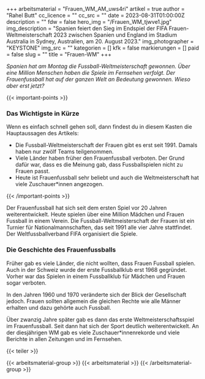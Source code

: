 +++
arbeitsmaterial = "Frauen_WM_AM_uws4ri"
artikel = true
author = "Rahel Butt"
cc_licence = ""
cc_src = ""
date = 2023-08-31T01:00:00Z
description = ""
fdw = false
hero_img = "/Frauen_WM_tjwve1.jpg"
img_description = "Spanien feiert den Sieg im Endspiel der FIFA Frauen-Weltmeisterschaft 2023 zwischen Spanien und England im Stadium Australia in Sydney, Australien, am 20. August 2023."
img_photographer = "KEYSTONE"
img_src = ""
kategorien = []
kfk = false
markierungen = []
paid = false
slug = ""
title = "Frauen-WM"
+++

_Spanien hat am Montag die Fussball-Weltmeisterschaft gewonnen. Über eine Million Menschen haben die Spiele im Fernsehen verfolgt. Der Frauenfussball hat auf der ganzen Welt an Bedeutung gewonnen. Wieso aber erst jetzt?_

{{< important-points >}} <h3>Das Wichtigste in Kürze</h3>

<p>Wenn es einfach schnell gehen soll, dann findest du in diesem Kasten die Hauptaussagen des Artikels:</p>

<ul>

<li>Die Fussball-Weltmeisterschaft der Frauen gibt es erst seit 1991. Damals haben nur zwölf Teams teilgenommen.</li>

<li>Viele Länder haben früher den Frauenfussball verboten. Der Grund dafür war, dass es die Meinung gab, dass Fussballspielen nicht zu Frauen passt.</li>

<li>Heute ist Frauenfussball sehr beliebt und auch die Weltmeisterschaft hat viele Zuschauer*innen angezogen.</li>

</ul> {{< /important-points >}}

Der Frauenfussball hat sich seit dem ersten Spiel vor 20 Jahren weiterentwickelt. Heute spielen über eine Million Mädchen und Frauen Fussball in einem Verein. Die Fussball-Weltmeisterschaft der Frauen ist ein Turnier für Nationalmannschaften, das seit 1991 alle vier Jahre stattfindet. Der Weltfussballverband FIFA organisiert die Spiele.

### Die Geschichte des Frauenfussballs

Früher gab es viele Länder, die nicht wollten, dass Frauen Fussball spielen. Auch in der Schweiz wurde der erste Fussballklub erst 1968 gegründet. Vorher war das Spielen in einem Fussballklub für Mädchen und Frauen sogar verboten.

In den Jahren 1960 und 1970 veränderte sich der Blick der Gesellschaft jedoch. Frauen sollten allgemein die gleichen Rechte wie alle Männer erhalten und dazu gehörte auch Fussball.

Über zwanzig Jahre später gab es dann das erste Weltmeisterschaftsspiel im Frauenfussball. Seit dann hat sich der Sport deutlich weiterentwickelt. An der diesjährigen WM gab es viele Zuschauer*innenrekorde und viele Berichte in allen Zeitungen und im Fernsehen.

{{< teiler >}}

{{< arbeitsmaterial-group >}}
{{< arbeitsmaterial >}}
{{< /arbeitsmaterial-group >}}
